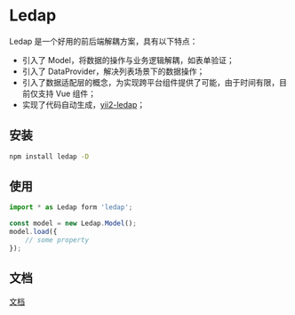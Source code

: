 # Ledap
Ledap 是一个好用的前后端解耦方案，具有以下特点：
- 引入了 Model，将数据的操作与业务逻辑解耦，如表单验证；
- 引入了 DataProvider，解决列表场景下的数据操作；
- 引入了数据适配层的概念，为实现跨平台组件提供了可能，由于时间有限，目前仅支持 Vue 组件；
- 实现了代码自动生成，[yii2-ledap](https://ethercap.gitbook.io/ledap/zh-cn/yii2-ledap)；

## 安装
```bash
npm install ledap -D
```
## 使用
```javascript
import * as Ledap form 'ledap';

const model = new Ledap.Model();
model.load({
    // some property
});
```

## 文档
[文档](https://luzimingx.github.io/ledap.org/)
